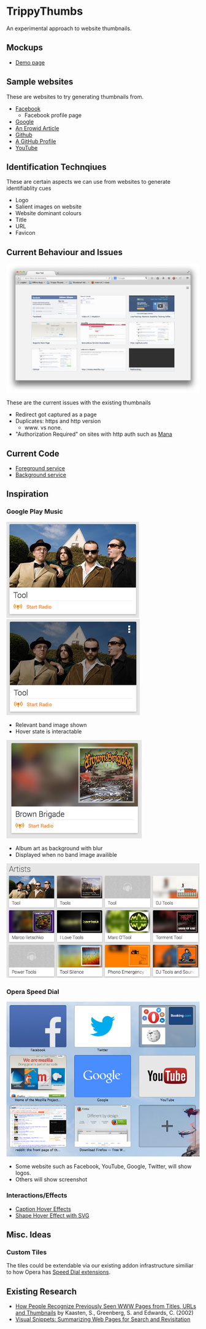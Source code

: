 TrippyThumbs
============

An experimental approach to website thumbnails.


Mockups
-------

- [Demo page](mockups/index.html)


Sample websites
---------------

These are websites to try generating thumbnails from.

- [Facebook](http://facebook.com)
	- Facebook profile page
- [Google](http://google.com)
- [An Erowid Article](http://www.erowid.org/plants/tobacco/tobacco.shtml)
- [Github](https://github.com/)
- [A GitHub Profile](https://github.com/vtsatskin)
- [YouTube](http://youtube.com)

Identification Technqiues
----------------------------

These are certain aspects we can use from websites to generate identifiablity cues

- Logo
- Salient images on website
- Website dominant colours
- Title
- URL
- Favicon

Current Behaviour and Issues
----------------------------

![](images/current.design.png)

These are the current issues with the existing thumbnails

- Redirect got captured as a page
- Duplicates: https and http version
	- www. vs none.
- "Authorization Required" on sites with http auth such as [Mana](http://mana.mozilla.org)

Current Code
------------

- [Foreground service](http://mxr.mozilla.org/mozilla-central/source/toolkit/components/thumbnails/PageThumbs.jsm)
- [Background service](http://mxr.mozilla.org/mozilla-central/source/toolkit/components/thumbnails/BackgroundPageThumbs.jsm)

Inspiration
-----------

### Google Play Music ###

![](images/inspiration/google.music.2.png)
![](images/inspiration/google.music.2.hover.png)

- Relevant band image shown
- Hover state is interactable

![](images/inspiration/google.music.png)

- Album art as background with blur
- Displayed when no band image availible

![](images/inspiration/google.music.many.png)

### Opera Speed Dial ###

![](images/inspiration/opera.speed.dial.png)

- Some website such as Facebook, YouTube, Google, Twitter, will show logos.
- Others will show screenshot

### Interactions/Effects ###

- [Caption Hover Effects](http://tympanus.net/Tutorials/CaptionHoverEffects/index3.html)
- [Shape Hover Effect with SVG](http://tympanus.net/Tutorials/ShapeHoverEffectSVG/index2.html)

Misc. Ideas
-----------

### Custom Tiles ###

The tiles could be extendable via our existing addon infrastructure similiar to how Opera has [Speed Dial extensions](http://dev.opera.com/extension-docs/tut_sd_extensions.html).

Existing Research
-----------------

- [How People Recognize Previously Seen WWW Pages from Titles, URLs and Thumbnails][recognize] by Kaasten, S., Greenberg, S. and Edwards, C. (2002)
- [Visual Snippets: Summarizing Web Pages for Search and Revisitation][summarizingWebPages]

[recognize]:http://grouplab.cpsc.ucalgary.ca/Publications/2002-ThumbnailStudy.BHCI
[summarizingWebPages]:http://research.microsoft.com/en-us/um/people/cutrell/visual-snippets-chi2009-submission.pdf